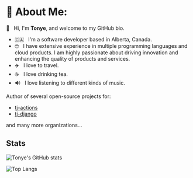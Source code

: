# 💫 About Me:
👋 &nbsp; Hi, I'm **Tonye**, and welcome to my GitHub bio.
- :canada: &nbsp; I'm a software developer based in Alberta, Canada.
- 🤓 &nbsp; I have extensive experience in multiple programming languages and cloud products. I am highly passionate about driving innovation and enhancing the quality of products and services.
- ✈️ &nbsp; I love to travel.
- ☕️ &nbsp; I love drinking tea.
- 🔊 &nbsp; I love listening to different kinds of music.

Author of several open-source projects for:
- [tj-actions](https://github.com/tj-actions)
- [tj-django](https://github.com/tj-django)

and many more organizations...

## Stats

![Tonye's GitHub stats](https://github-readme-stats-five-phi-49.vercel.app/api?username=jackton1&show_icons=true&theme=transparent&show=reviews,discussions_started,discussions_answered,prs_merged,prs_merged_percentage&role=OWNER,ORGANIZATION_MEMBER,COLLABORATOR)

![Top Langs](https://github-readme-stats-five-phi-49.vercel.app/api/top-langs/?username=jackton1&layout=donut&langs_count=20&theme=transparent&role=OWNER,ORGANIZATION_MEMBER,COLLABORATOR)
